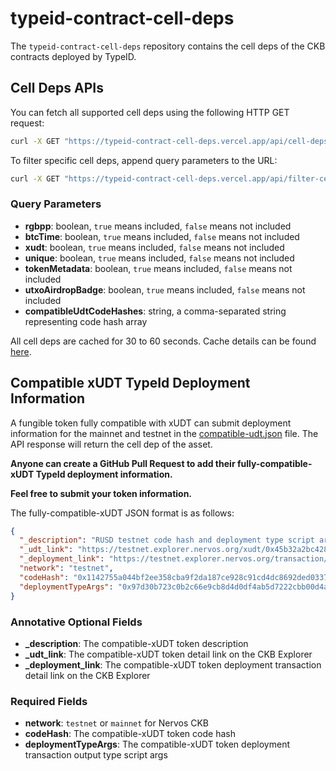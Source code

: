 # typeid-contract-cell-deps
The `typeid-contract-cell-deps` repository contains the cell deps of the CKB contracts deployed by TypeID.

## Cell Deps APIs

You can fetch all supported cell deps using the following HTTP GET request:

```bash
curl -X GET "https://typeid-contract-cell-deps.vercel.app/api/cell-deps"
```

To filter specific cell deps, append query parameters to the URL:

```bash
curl -X GET "https://typeid-contract-cell-deps.vercel.app/api/filter-cell-deps?xudt=false&compatibleUdtCodeHashes=0x1142755a044bf2ee358cba9f2da187ce928c91cd4dc8692ded0337efa677d21a,0x26a33e0815888a4a0614a0b7d09fa951e0993ff21e55905510104a0b1312032b"
```

### Query Parameters

- **rgbpp**: boolean, `true` means included, `false` means not included
- **btcTime**: boolean, `true` means included, `false` means not included
- **xudt**: boolean, `true` means included, `false` means not included
- **unique**: boolean, `true` means included, `false` means not included
- **tokenMetadata**: boolean, `true` means included, `false` means not included
- **utxoAirdropBadge**: boolean, `true` means included, `false` means not included
- **compatibleUdtCodeHashes**: string, a comma-separated string representing code hash array

All cell deps are cached for 30 to 60 seconds. Cache details can be found [here](./api/cell-deps.ts).

## Compatible xUDT TypeId Deployment Information

A fungible token fully compatible with xUDT can submit deployment information for the mainnet and testnet in the [compatible-udt.json](./compatible-udt.json) file. The API response will return the cell dep of the asset.

**Anyone can create a GitHub Pull Request to add their fully-compatible-xUDT TypeId deployment information.**

**Feel free to submit your token information.**

The fully-compatible-xUDT JSON format is as follows:

```json
{
  "_description": "RUSD testnet code hash and deployment type script args",
  "_udt_link": "https://testnet.explorer.nervos.org/xudt/0x45b32a2bc4285d0a09678eb11960ddc8707bc2779887a09d482e9bfe9a2cdf52",
  "_deployment_link": "https://testnet.explorer.nervos.org/transaction/0xed7d65b9ad3d99657e37c4285d585fea8a5fcaf58165d54dacf90243f911548b#0",
  "network": "testnet",
  "codeHash": "0x1142755a044bf2ee358cba9f2da187ce928c91cd4dc8692ded0337efa677d21a",
  "deploymentTypeArgs": "0x97d30b723c0b2c66e9cb8d4d0df4ab5d7222cbb00d4a9a2055ce2e5d7f0d8b0f"
}
```

### Annotative Optional Fields

- **_description**: The compatible-xUDT token description
- **_udt_link**: The compatible-xUDT token detail link on the CKB Explorer
- **_deployment_link**: The compatible-xUDT token deployment transaction detail link on the CKB Explorer

### Required Fields

- **network**: `testnet` or `mainnet` for Nervos CKB
- **codeHash**: The compatible-xUDT token code hash
- **deploymentTypeArgs**: The compatible-xUDT token deployment transaction output type script args
